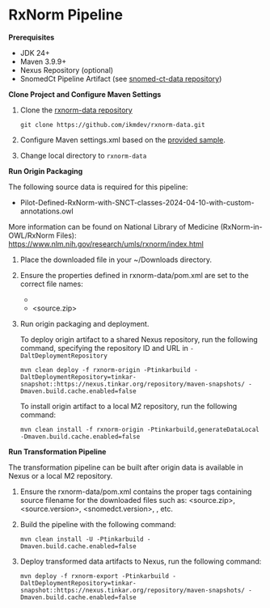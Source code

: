 # RxNorm Pipeline

**Prerequisites**

* JDK 24+
* Maven 3.9.9+
* Nexus Repository (optional)
* SnomedCt Pipeline Artifact (see [snomed-ct-data repository](https://github.com/ikmdev/snomed-ct-data))
 
**Clone Project and Configure Maven Settings**

1. Clone the [rxnorm-data repository](https://github.com/ikmdev/rxnorm-data)

   ```
   git clone https://github.com/ikmdev/rxnorm-data.git
   ```

2. Configure Maven settings.xml based on the [provided sample](https://ikmdev.atlassian.net/wiki/spaces/IKDT/pages/1036648449/Centralized+Documentation+for+Maven+Settings+File+Configuration).

3. Change local directory to `rxnorm-data`

**Run Origin Packaging**

The following source data is required for this pipeline:

* Pilot-Defined-RxNorm-with-SNCT-classes-2024-04-10-with-custom-annotations.owl

More information can be found on National Library of Medicine (RxNorm-in-OWL/RxNorm Files): https://www.nlm.nih.gov/research/umls/rxnorm/index.html

1. Place the downloaded file in your ~/Downloads directory.

2. Ensure the properties defined in rxnorm-data/pom.xml are set to the correct file names:
   - <rxnormOwl>
   - <source.zip>

3. Run origin packaging and deployment.

   To deploy origin artifact to a shared Nexus repository, run the following command, specifying the repository ID and URL in `-DaltDeploymentRepository`
   ```
   mvn clean deploy -f rxnorm-origin -Ptinkarbuild -DaltDeploymentRepository=tinkar-snapshot::https://nexus.tinkar.org/repository/maven-snapshots/ -Dmaven.build.cache.enabled=false
   ```

   To install origin artifact to a local M2 repository, run the following command:
   ```
   mvn clean install -f rxnorm-origin -Ptinkarbuild,generateDataLocal -Dmaven.build.cache.enabled=false
   ```

**Run Transformation Pipeline**

The transformation pipeline can be built after origin data is available in Nexus or a local M2 repository.

1. Ensure the rxnorm-data/pom.xml contains the proper tags containing source filename for the downloaded files such as:
   <source.zip>, <source.version>, <snomedct.version>, <starterSet>, etc.

2. Build the pipeline with the following command:
   ```
   mvn clean install -U -Ptinkarbuild -Dmaven.build.cache.enabled=false
   ```

3. Deploy transformed data artifacts to Nexus, run the following command:
   ```
   mvn deploy -f rxnorm-export -Ptinkarbuild -DaltDeploymentRepository=tinkar-snapshot::https://nexus.tinkar.org/repository/maven-snapshots/ -Dmaven.build.cache.enabled=false
   ```
   
